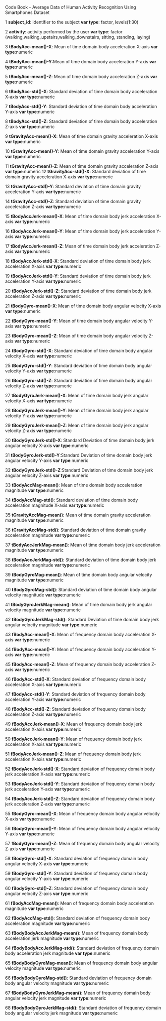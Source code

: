 ﻿﻿Code Book - Average Data of Human Activity Recognition Using Smartphones Dataset

1 **subject_id**: identifier to the subject
  **var type**: factor, levels(1:30)

2 **activity**: activity performed by the user
     **var type**: factor (walking,walking_upstairs,walking_downstairs, sitting, standing, laying)

3 **tBodyAcc-mean()-X**: Mean of time domain body acceleration X-axis
  **var type**:numeric

4 **tBodyAcc-mean()-Y**:Mean of time domain body acceleration Y-axis
  **var type**:numeric

5 **tBodyAcc-mean()-Z**: Mean of time domain body acceleration Z-axis
  **var type**:numeric

6 **tBodyAcc-std()-X**: Standard deviation of time domain body acceleration X-axis
  **var type**:numeric

7 **tBodyAcc-std()-Y**: Standard deviation of time domain body acceleration Y-axis
  **var type**:numeric

8 **tBodyAcc-std()-Z**: Standard deviation of time domain body acceleration Z-axis
  **var type**:numeric

9 **tGravityAcc-mean()-X**: Mean of time domain gravity acceleration X-axis
  **var type**:numeric

10 **tGravityAcc-mean()-Y**: Mean of time domain gravity acceleration Y-axis
  **var type**:numeric

11 **tGravityAcc-mean()-Z**: Mean of time domain gravity acceleration Z-axis
  **var type**:numeric
12 **tGravityAcc-std()-X**: Standard deviation of time domain gravity acceleration X-axis
  **var type**:numeric

13 **tGravityAcc-std()-Y**: Standard deviation of time domain gravity acceleration Y-axis
  **var type**:numeric

14 **tGravityAcc-std()-Z**: Standard deviation of time domain gravity acceleration Z-axis
  **var type**:numeric

15 **tBodyAccJerk-mean()-X**: Mean of time domain body jerk acceleration X-axis
  **var type**:numeric

16 **tBodyAccJerk-mean()-Y**: Mean of time domain body jerk acceleration Y-axis
  **var type**:numeric

17 **tBodyAccJerk-mean()-Z**: Mean of time domain body jerk acceleration Z-axis
  **var type**:numeric

18 **tBodyAccJerk-std()-X**: Standard deviation of time domain body jerk acceleration X-axis
  **var type**:numeric

19 **tBodyAccJerk-std()-Y**: Standard deviation of time domain body jerk acceleration Y-axis
  **var type**:numeric

20 **tBodyAccJerk-std()-Z**: Standard deviation of time domain body jerk acceleration Z-axis
  **var type**:numeric

21 **tBodyGyro-mean()-X**: Mean of time domain body angular velocity X-axis
   **var type**:numeric

22 **tBodyGyro-mean()-Y**: Mean of time domain body angular velocity Y-axis
   **var type**:numeric

23 **tBodyGyro-mean()-Z**: Mean of time domain body angular velocity Z-axis
   **var type**:numeric

24 **tBodyGyro-std()-X**: Standard deviation of time domain body angular velocity X-axis
   **var type**:numeric

25 **tBodyGyro-std()-Y**: Standard deviation of time domain body angular velocity Y-axis
   **var type**:numeric

26 **tBodyGyro-std()-Z**: Standard deviation of time domain body angular velocity Z-axis
   **var type**:numeric

27 **tBodyGyroJerk-mean()-X**: Mean of time domain body jerk angular velocity X-axis
   **var type**:numeric

28 **tBodyGyroJerk-mean()-Y**: Mean of time domain body jerk angular velocity Y-axis
   **var type**:numeric

29 **tBodyGyroJerk-mean()-Z**: Mean of time domain body jerk angular velocity Z-axis
   **var type**:numeric

30 **tBodyGyroJerk-std()-X**: Standard Deviation of time domain body jerk angular velocity X-axis
   **var type**:numeric

31 **tBodyGyroJerk-std()-Y**:Standard Deviation of time domain body jerk angular velocity Y-axis
   **var type**:numeric

32 **tBodyGyroJerk-std()-Z**:Standard Deviation of time domain body jerk angular velocity Z-axis
   **var type**:numeric

33 **tBodyAccMag-mean()**: Mean of time domain body acceleration magnitude
   **var type**:numeric

34 **tBodyAccMag-std()**: Standard deviation of time domain body acceleration magnitude X-axis
   **var type**:numeric

35 **tGravityAccMag-mean()**: Mean of time domain gravity acceleration magnitude
   **var type**:numeric

36 **tGravityAccMag-std()**: Standard deviation of time domain gravity acceleration magnitude
   **var type**:numeric

37 **tBodyAccJerkMag-mean()**: Mean of time domain body jerk acceleration magnitude
   **var type**:numeric

38 **tBodyAccJerkMag-std()**: Standard deviation of time domain body jerk acceleration magnitude
   **var type**:numeric

39 **tBodyGyroMag-mean()**: Mean of time domain body angular velocity magnitude
   **var type**:numeric

40 **tBodyGyroMag-std()**: Standard deviation of time domain body angular velocity magnitude
   **var type**:numeric

41 **tBodyGyroJerkMag-mean()**: Mean of time domain body jerk angular velocity magnitude
   **var type**:numeric

42 **tBodyGyroJerkMag-std()**: Standard Deviation of time domain body jerk angular velocity magnitude
   **var type**:numeric

43 **fBodyAcc-mean()-X**: Mean of frequency domain body acceleration X-axis
   **var type**:numeric

44 **fBodyAcc-mean()-Y**: Mean of frequency domain body acceleration Y-axis
   **var type**:numeric

45 **fBodyAcc-mean()-Z**: Mean of frequency domain body acceleration Z-axis
   **var type**:numeric

46 **fBodyAcc-std()-X**: Standard deviation of frequency domain body acceleration X-axis
   **var type**:numeric

47 **fBodyAcc-std()-Y**: Standard deviation of frequency domain body acceleration Y-axis
   **var type**:numeric

48 **fBodyAcc-std()-Z**: Standard deviation of frequency domain body acceleration Z-axis
   **var type**:numeric

49 **fBodyAccJerk-mean()-X**: Mean of frequency domain body jerk acceleration X-axis
   **var type**:numeric

50 **fBodyAccJerk-mean()-Y**: Mean of frequency domain body jerk acceleration X-axis
   **var type**:numeric

51 **fBodyAccJerk-mean()-Z**: Mean of frequency domain body jerk acceleration X-axis
   **var type**:numeric

52 **fBodyAccJerk-std()-X**: Standard deviation of frequency domain body jerk acceleration X-axis
   **var type**:numeric

53 **fBodyAccJerk-std()-Y**: Standard deviation of frequency domain body jerk acceleration Y-axis
   **var type**:numeric

54 **fBodyAccJerk-std()-Z**: Standard deviation of frequency domain body jerk acceleration Z-axis
   **var type**:numeric

55 **fBodyGyro-mean()-X**: Mean of frequency domain body angular velocity X-axis
   **var type**:numeric

56 **fBodyGyro-mean()-Y**: Mean of frequency domain body angular velocity Y-axis
   **var type**:numeric

57 **fBodyGyro-mean()-Z**: Mean of frequency domain body angular velocity Z-axis
   **var type**:numeric

58 **fBodyGyro-std()-X**: Standard deviation of frequency domain body angular velocity X-axis
   **var type**:numeric

59 **fBodyGyro-std()-Y**: Standard deviation of frequency domain body angular velocity Y-axis
   **var type**:numeric

60 **fBodyGyro-std()-Z**: Standard deviation of frequency domain body angular velocity Z-axis
   **var type**:numeric

61 **fBodyAccMag-mean()**: Mean of frequency domain body acceleration magnitude
   **var type**:numeric

62 **fBodyAccMag-std()**: Standard deviation of frequency domain body acceleration magnitude
   **var type**:numeric

63 **fBodyBodyAccJerkMag-mean()**: Mean of frequency domain body acceleration jerk magnitude
   **var type**:numeric

64 **fBodyBodyAccJerkMag-std()**: Standard deviation of frequency domain body acceleration jerk magnitude
   **var type**:numeric

65 **fBodyBodyGyroMag-mean()**: Mean of frequency domain body angular velocity magnitude
   **var type**:numeric

66 **fBodyBodyGyroMag-std()**: Standard deviation of frequency domain body angular velocity magnitude
   **var type**:numeric

67 **fBodyBodyGyroJerkMag-mean()**: Mean of frequency domain body angular velocity jerk magnitude
   **var type**:numeric

68 **fBodyBodyGyroJerkMag-std()**: Standard deviation of frequency domain body angular velocity jerk magnitude
   **var type**:numeric


